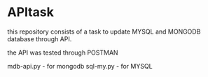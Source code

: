 # APItask

this repository consists of a task to update MYSQL and MONGODB database through API.

the API was tested through POSTMAN

mdb-api.py - for mongodb
sql-my.py - for MYSQL
